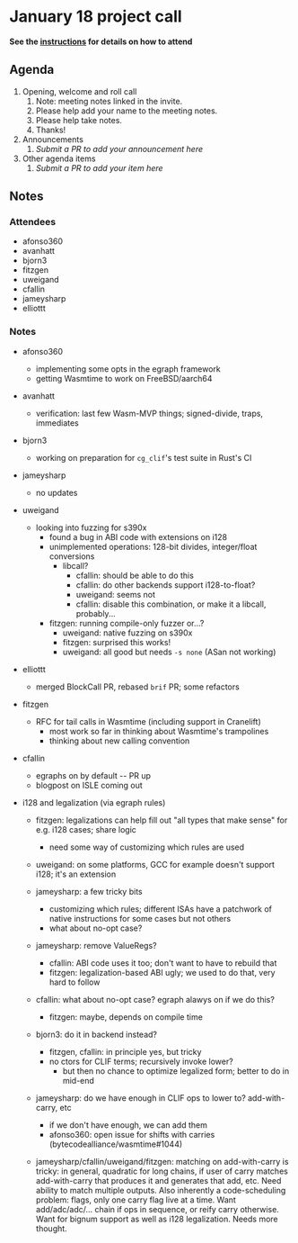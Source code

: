 # January 18 project call

**See the [instructions](../README.md) for details on how to attend**

## Agenda
1. Opening, welcome and roll call
    1. Note: meeting notes linked in the invite.
    1. Please help add your name to the meeting notes.
    1. Please help take notes.
    1. Thanks!
1. Announcements
    1. _Submit a PR to add your announcement here_
1. Other agenda items
    1. _Submit a PR to add your item here_

## Notes

### Attendees

- afonso360
- avanhatt
- bjorn3
- fitzgen
- uweigand
- cfallin
- jameysharp
- elliottt

### Notes

- afonso360
  - implementing some opts in the egraph framework
  - getting Wasmtime to work on FreeBSD/aarch64

- avanhatt
  - verification: last few Wasm-MVP things; signed-divide, traps, immediates

- bjorn3
  - working on preparation for `cg_clif`'s test suite in Rust's CI

- jameysharp
  - no updates

- uweigand
  - looking into fuzzing for s390x
    - found a bug in ABI code with extensions on i128
    - unimplemented operations: 128-bit divides, integer/float conversions
      - libcall?
          - cfallin: should be able to do this
          - cfallin: do other backends support i128-to-float?
          - uweigand: seems not
          - cfallin: disable this combination, or make it a libcall,
            probably...
    - fitzgen: running compile-only fuzzer or...?
      - uweigand: native fuzzing on s390x
      - fitzgen: surprised this works!
      - uweigand: all good but needs `-s none` (ASan not working)

- elliottt
  - merged BlockCall PR, rebased `brif` PR; some refactors

- fitzgen
  - RFC for tail calls in Wasmtime (including support in Cranelift)
    - most work so far in thinking about Wasmtime's trampolines
    - thinking about new calling convention

- cfallin
  - egraphs on by default -- PR up
  - blogpost on ISLE coming out

- i128 and legalization (via egraph rules)
  - fitzgen: legalizations can help fill out "all types that make sense" for
    e.g. i128 cases; share logic
    - need some way of customizing which rules are used
  - uweigand: on some platforms, GCC for example doesn't support i128; it's an extension
  - jameysharp: a few tricky bits
    - customizing which rules; different ISAs have a patchwork of native
      instructions for some cases but not others
    - what about no-opt case?
  - jameysharp: remove ValueRegs?
    - cfallin: ABI code uses it too; don't want to have to rebuild that
    - fitzgen: legalization-based ABI ugly; we used to do that, very hard to follow
  - cfallin: what about no-opt case? egraph alawys on if we do this?
    - fitzgen: maybe, depends on compile time

  - bjorn3: do it in backend instead?
    - fitzgen, cfallin: in principle yes, but tricky
    - no ctors for CLIF terms; recursively invoke lower?
      - but then no chance to optimize legalized form; better to do in mid-end

  - jameysharp: do we have enough in CLIF ops to lower to? add-with-carry, etc
    - if we don't have enough, we can add them
    - afonso360: open issue for shifts with carries (bytecodealliance/wasmtime#1044)

  - jameysharp/cfallin/uweigand/fitzgen: matching on add-with-carry is tricky:
    in general, quadratic for long chains, if user of carry matches
    add-with-carry that produces it and generates that add, etc. Need ability
    to match multiple outputs. Also inherently a code-scheduling problem:
    flags, only one carry flag live at a time. Want add/adc/adc/... chain if
    ops in sequence, or reify carry otherwise. Want for bignum support as well
    as i128 legalization. Needs more thought.
